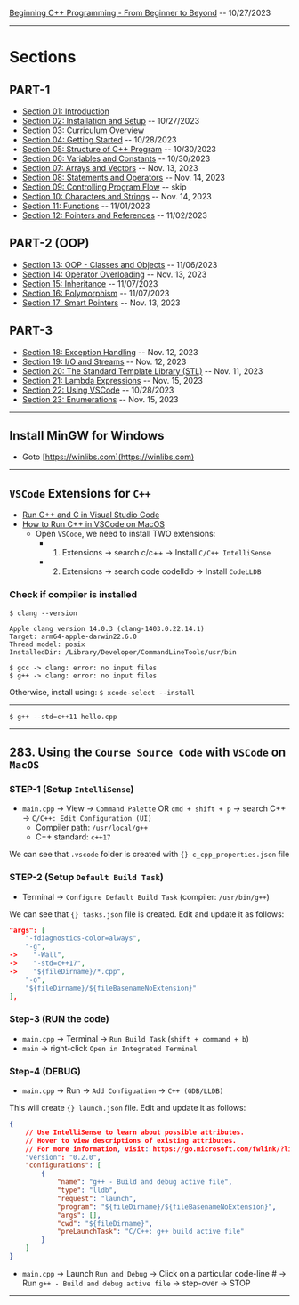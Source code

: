 [Beginning C++ Programming - From Beginner to Beyond](https://www.udemy.com/course/beginning-c-plus-plus-programming/) -- 10/27/2023

***

# Sections


## PART-1

* [Section 01: Introduction]()
* [Section 02: Installation and Setup](https://github.com/muarshad01/CPP_Programming/blob/main/section_02_installation_and_setup.md) -- 10/27/2023
* [Section 03: Curriculum Overview]()
* [Section 04: Getting Started](https://github.com/muarshad01/CPP_Programming/blob/main/section_04_getting_started.md) -- 10/28/2023
* [Section 05: Structure of C++ Program](https://github.com/muarshad01/CPP_Programming/blob/main/section_05_structure_of_a_c%2B%2B_program.md) -- 10/30/2023
* [Section 06: Variables and Constants](https://github.com/muarshad01/CPP_Programming/blob/main/section_06_variables_and_constants.md) -- 10/30/2023
* [Section 07: Arrays and Vectors](https://github.com/muarshad01/CPP_Programming/blob/main/section_07_arrays_and_vectors.md) -- Nov. 13, 2023
* [Section 08: Statements and Operators](https://github.com/muarshad01/CPP_Programming/blob/main/section_08_statements_and_operators.md) -- Nov. 14, 2023
* [Section 09: Controlling Program Flow]() -- skip
* [Section 10: Characters and Strings](https://github.com/muarshad01/CPP_Programming/blob/main/section_10_characters_and_strings.md) -- Nov. 14, 2023
* [Section 11: Functions](https://github.com/muarshad01/CPP_Programming/blob/main/section_11_functions.md) -- 11/01/2023
* [Section 12: Pointers and References](https://github.com/muarshad01/CPP_Programming/blob/main/section_12_pointers_and_references.md) -- 11/02/2023

## PART-2 (OOP)

* [Section 13: OOP - Classes and Objects](https://github.com/muarshad01/CPP_Programming/blob/main/section_13_oop_classes_and_objects.md) -- 11/06/2023
* [Section 14: Operator Overloading](https://github.com/muarshad01/CPP_Programming/blob/main/section_14_operator_overloading.md) -- Nov. 13, 2023
* [Section 15: Inheritance](https://github.com/muarshad01/CPP_Programming/blob/main/section_15_inheritance.md) -- 11/07/2023
* [Section 16: Polymorphism](https://github.com/muarshad01/CPP_Programming/blob/main/section_16_polymorphism.md) -- 11/07/2023
* [Section 17: Smart Pointers](https://github.com/muarshad01/CPP_Programming/blob/main/section_17_smart_pointers.md) -- Nov. 13, 2023

## PART-3

* [Section 18: Exception Handling](https://github.com/muarshad01/CPP_Programming/blob/main/section_18_exception_handling.md) -- Nov. 12, 2023
* [Section 19: I/O and Streams](https://github.com/muarshad01/CPP_Programming/blob/main/section_19_io_and_streams.md) -- Nov. 12, 2023
* [Section 20: The Standard Template Library (STL)](https://github.com/muarshad01/CPP_Programming/blob/main/section_20_STL.md) -- Nov. 11, 2023
* [Section 21: Lambda Expressions](https://github.com/muarshad01/CPP_Programming/blob/main/section_21_lambda_expressions.md) -- Nov. 15, 2023
* [Section 22: Using VSCode](https://github.com/muarshad01/CPP_Programming/blob/main/section_22_Using_VSCode.md) -- 10/28/2023
* [Section 23: Enumerations](https://github.com/muarshad01/CPP_Programming/blob/main/section_23_enumerations.md) -- Nov. 15, 2023

***

## Install MinGW for Windows

* Goto [https://winlibs.com](https://winlibs.com)

***

## `VSCode` Extensions for `C++`

* [Run C++ and C in Visual Studio Code](https://www.youtube.com/watch?v=3-9sObAg6R0)
* [How to Run C++ in VSCode on MacOS](https://www.youtube.com/watch?v=tdAD0WZjXrM)
    - Open `VSCode`, we need to install TWO extensions:
        - 1. Extensions -> search c/c++ -> Install `C/C++ IntelliSense` 
        - 2. Extensions -> search code codelldb -> Install `CodeLLDB`

### Check if compiler is installed
```        
$ clang --version
```

```
Apple clang version 14.0.3 (clang-1403.0.22.14.1)
Target: arm64-apple-darwin22.6.0
Thread model: posix
InstalledDir: /Library/Developer/CommandLineTools/usr/bin
```

```        
$ gcc -> clang: error: no input files
$ g++ -> clang: error: no input files
```

Otherwise, install using: `$ xcode-select --install` 

***

```
$ g++ --std=c++11 hello.cpp
```

***

## 283. Using the `Course Source Code` with `VSCode` on `MacOS`

### STEP-1 (Setup `IntelliSense`)

* `main.cpp` -> View -> `Command Palette` OR `cmd + shift + p` -> search C++ -> `C/C++: Edit Configuration (UI)`
    - Compiler path: `/usr/local/g++`
    - C++ standard: `c++17`

We can see that `.vscode` folder is created with `{} c_cpp_properties.json` file

### STEP-2 (Setup `Default Build Task`)

* Terminal -> `Configure Default Build Task` (compiler: `/usr/bin/g++`)

We can see that `{} tasks.json` file is created. Edit and update it as follows:

```json
"args": [
    "-fdiagnostics-color=always",
    "-g",
->    "-Wall",
->    "-std=c++17",
->    "${fileDirname}/*.cpp",
    "-o",
    "${fileDirname}/${fileBasenameNoExtension}"
],
```

### Step-3 (RUN the code)

* `main.cpp` -> Terminal -> `Run Build Task` (`shift + command + b`)
* `main` -> right-click `Open in Integrated Terminal`

### Step-4 (DEBUG)

* `main.cpp` -> Run -> `Add Configuation` -> `C++ (GDB/LLDB)`

This will create `{} launch.json` file. Edit and update it as follows:

```json
{
    // Use IntelliSense to learn about possible attributes.
    // Hover to view descriptions of existing attributes.
    // For more information, visit: https://go.microsoft.com/fwlink/?linkid=830387
    "version": "0.2.0",
    "configurations": [
        {
            "name": "g++ - Build and debug active file",
            "type": "lldb",
            "request": "launch",
            "program": "${fileDirname}/${fileBasenameNoExtension}",
            "args": [],
            "cwd": "${fileDirname}",
            "preLaunchTask": "C/C++: g++ build active file"
        }
    ]
}
```

* `main.cpp` -> Launch `Run and Debug` -> Click on a particular code-line # 
-> Run `g++ - Build and debug active file` -> step-over -> STOP

***
